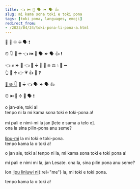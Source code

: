 ```yaml
---
title: 👈 ⏮️ 🧠 🗣 ⏩ 🗣 👍
slug: mi kama sona toki e toki pona
tags: [toki pona, languages, emoji]
redirect_from:
- /2023/04/24/toki-pona-li-pona-a.html
---
```


👋 👤 ♾️ ➗️ 🗣 ❗️  

⏰ 👇 🔼 ➗️ 👈 ⏮️ 🧠 🗣 ⏩ 🗣 👍 ❗️  

👈 ✊ ⏩ 💬 👈 🔼 ➗️ 👤 🔣 ❄️  ⚖️  💧 🔣 ➖️  
👆 🔼 ➗️ 👉 💗 👍 🤷 ❓  

[📄 🌐 👇][mastodon] 🔼 ➗️ 👈 🗣 ⏩ 🗣 👍  

⏰ ⏮️  🔼 ➗️ 👋 🗣 ❗️  


<div class="font-lipamanka">
o jan-ale, toki a!
<br/> tenpo ni la mi kama sona toki e toki-pona a!
<br/>
<br/> mi pali e nimi-mi la jan [lete e sama a telo e].
<br/> ona la sina pilin-pona anu seme?
<br/>
<br/> <a href="https://toki.social/@lesate">lipu-mi</a> la mi toki e toki-pona.
<br/> tenpo kama la o toki a!
</div>


o jan ale, toki a! tenpo ni la, mi kama sona toki e toki pona a!

mi pali e nimi mi la, jan Lesate. ona la, sina pilin pona anu seme?

lon [lipu linluwi ni][mastodon]{:rel="me"} la, mi toki e toki pona.

tenpo kama la o toki a!


[mastodon]: https://toki.social/@lesate
